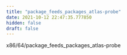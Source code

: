 ```yaml
---
title: "package_feeds_packages_atlas-probe"
date: 2021-10-12 22:47:35.777850
hidden: false
draft: false
---
```


x86/64/package_feeds_packages_atlas-probe

